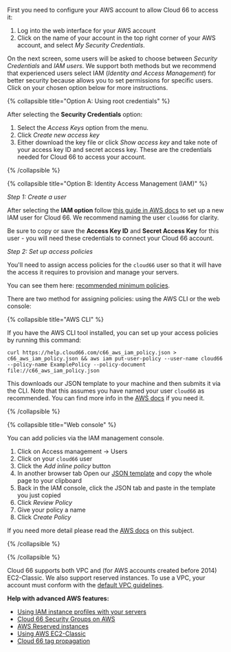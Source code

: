 
First you need to configure your AWS account to allow Cloud 66 to access it:

1. Log into the web interface for your AWS account
2. Click on the name of your account in the top right corner of your AWS account, and select *My Security Credentials*.

On the next screen, some users will be asked to choose between *Security Credentials* and *IAM users*. We support both methods but we recommend that experienced users select IAM (*Identity and Access Management*) for better security because allows you to set permissions for specific users. Click on your chosen option below for more instructions.

{% collapsible title="Option A: Using root credentials" %}

After selecting the **Security Credentials** option: 

1. Select the *Access Keys* option from the menu. 
2. Click *Create new access key*
3. Either download the key file or click *Show access key* and take note of your access key ID and secret access key. These are the credentials needed for Cloud 66 to access your account.

{% /collapsible %}

{% collapsible title="Option B: Identity Access Management (IAM)" %}

*Step 1: Create a user*

After selecting the **IAM option** follow [this guide in AWS docs](https://docs.aws.amazon.com/IAM/latest/UserGuide/id_users_create.html) to set up a new IAM user for Cloud 66. We recommend naming the user `cloud66` for clarity.

Be sure to copy or save the **Access Key ID** and **Secret Access Key** for this user - you will need these credentials to connect your Cloud 66 account.

*Step 2: Set up access policies*

You'll need to assign access policies for the `cloud66` user so that it will have the access it requires to provision and manage your servers. 

You can see them here: [recommended minimum policies](https://help.cloud66.com/c66_aws_iam_policy.json).

There are two method for assigning policies: using the AWS CLI or the web console:

{% collapsible title="AWS CLI" %}

If you have the AWS CLI tool installed, you can set up your access policies by running this command:

```shell
curl https://help.cloud66.com/c66_aws_iam_policy.json > c66_aws_iam_policy.json && aws iam put-user-policy --user-name cloud66 --policy-name ExamplePolicy --policy-document file://c66_aws_iam_policy.json
```

This downloads our JSON template to your machine and then submits it via the CLI. Note that this assumes you have named your user `cloud66` as recommended. You can find more info in the [AWS docs](https://docs.aws.amazon.com/cli/latest/reference/iam/put-user-policy.html) if you need it.

{% /collapsible %}

{% collapsible title="Web console" %}

You can add policies via the IAM management console.

1. Click on Access management → Users
2. Click on your `cloud66` user
3. Click the *Add inline policy* button
4. In another browser tab Open our [JSON template](https://help.cloud66.com/c66_aws_iam_policy.json) and copy the whole page to your clipboard
5. Back in the IAM console, click the JSON tab and paste in the template you just copied
6. Click *Review Policy*
7. Give your policy a name
8. Click *Create Policy*

If you need more detail please read the [AWS docs](https://docs.aws.amazon.com/IAM/latest/UserGuide/access_policies_manage-attach-detach.html#add-policies-console) on this subject.

{% /collapsible %}

{% /collapsible %}

Cloud 66 supports both VPC and (for AWS accounts created before 2014) EC2-Classic. We also support reserved instances. To use a VPC, your account must conform with the [default VPC guidelines](https://docs.aws.amazon.com/AmazonVPC/latest/UserGuide/default-vpc.html#launching-into).

**Help with advanced AWS features:**

* [Using IAM instance profiles with your servers](/docs/build-and-config/advanced-cloud-configurations#using-iam-instance-profiles-with-your-servers)
* [Cloud 66 Security Groups on AWS](/docs/build-and-config/advanced-cloud-configurations#cloud-66-security-groups-on-aws)
* [AWS Reserved instances](/docs/build-and-config/advanced-cloud-configurations#aws-reserved-instances)
* [Using AWS EC2-Classic](/docs/build-and-config/advanced-cloud-configurations#using-aws-ec-2-classic)
* [Cloud 66 tag propagation](/docs/servers/tagging-components#propagation-of-tags-to-cloud-providers)

